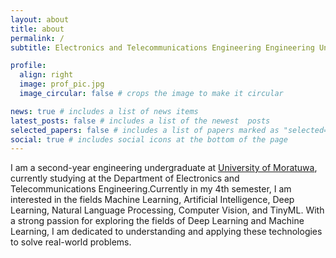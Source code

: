 ```yaml
---
layout: about
title: about
permalink: /
subtitle: Electronics and Telecommunications Engineering Engineering Undergraduate

profile:
  align: right
  image: prof_pic.jpg
  image_circular: false # crops the image to make it circular

news: true # includes a list of news items
latest_posts: false # includes a list of the newest  posts
selected_papers: false # includes a list of papers marked as "selected={true}"
social: true # includes social icons at the bottom of the page
---
```



I am a second-year engineering undergraduate at [University of Moratuwa](https://uom.lk/), currently studying at the Department of Electronics and Telecommunications Engineering.Currently in my 4th semester, I am interested in the fields Machine Learning, Artificial Intelligence, Deep Learning, Natural Language Processing, Computer Vision, and TinyML. With a strong passion for exploring the fields of Deep Learning and Machine Learning, I am dedicated to understanding and applying these technologies to solve real-world problems.
